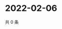 # 2022-02-06

共 0 条

<!-- BEGIN WEIBO -->
<!-- 最后更新时间 Sun Feb 06 2022 21:05:18 GMT+0800 (China Standard Time) -->

<!-- END WEIBO -->
